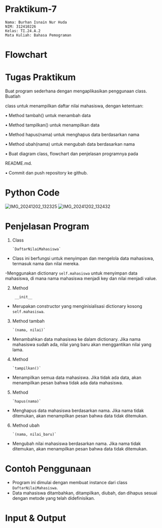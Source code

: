 # Praktikum-7

    Nama: Burhan Isnain Nur Huda
    NIM: 312410226
    Kelas: TI.24.A.2
    Mata Kuliah: Bahasa Pemograman

# Flowchart 


# Tugas Praktikum 
Buat program sederhana dengan mengaplikasikan penggunaan class. Buatlah 

class untuk menampilkan daftar nilai mahasiswa, dengan ketentuan:

• Method tambah() untuk menambah data

• Method tampilkan() untuk menampilkan data

• Method hapus(nama) untuk menghapus data berdasarkan nama

• Method ubah(nama) untuk mengubah data berdasarkan nama

• Buat diagram class, flowchart dan penjelasan programnya pada 

README.md.

• Commit dan push repository ke github.

# Python Code 
![IMG_20241202_132325](https://github.com/user-attachments/assets/c368720c-fb56-4177-bca5-f15466244c05)
![IMG_20241202_132432](https://github.com/user-attachments/assets/98cdf578-8ba5-4905-a8df-ef598b36244a)


# Penjelasan Program 

1. Class

       `DaftarNilaiMahasiswa`

- Class ini berfungsi untuk menyimpan dan mengelola data mahasiswa, termasuk nama dan nilai mereka.

-Menggunakan dictionary `self.mahasiswa` untuk menyimpan data mahasiswa, di mana nama mahasiswa menjadi key dan nilai menjadi value.

2. Method
 
        __init__

- Merupakan constructor yang menginisialisasi dictionary kosong `self.mahasiswa`.

3. Method tambah

       `(nama, nilai)`

- Menambahkan data mahasiswa ke dalam dictionary. Jika nama mahasiswa sudah ada, nilai yang baru akan menggantikan nilai yang lama.

4. Method

       `tampilkan()`

- Menampilkan semua data mahasiswa. Jika tidak ada data, akan menampilkan pesan bahwa tidak ada data mahasiswa.

5. Method

       `hapus(nama)`

- Menghapus data mahasiswa berdasarkan nama. Jika nama tidak ditemukan, akan menampilkan pesan bahwa data tidak ditemukan.

6. Method ubah

       `(nama, nilai_baru)`

- Mengubah nilai mahasiswa berdasarkan nama. Jika nama tidak ditemukan, akan menampilkan pesan bahwa data tidak ditemukan.

# Contoh Penggunaan

- Program ini dimulai dengan membuat instance dari class `DaftarNilaiMahasiswa`.
- Data mahasiswa ditambahkan, ditampilkan, diubah, dan dihapus sesuai dengan metode yang telah didefinisikan.
# Input & Output 
